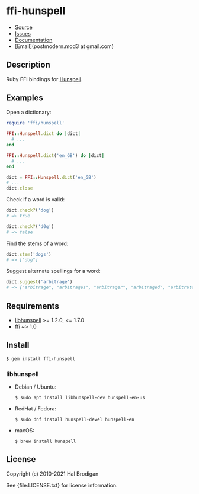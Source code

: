 # ffi-hunspell

* [Source](https://github.com/postmodern/ffi-hunspell)
* [Issues](https://github.com/postmodern/ffi-hunspell/issues)
* [Documentation](http://rubydoc.info/gems/ffi-hunspell/frames)
* [Email](postmodern.mod3 at gmail.com)

## Description

Ruby FFI bindings for [Hunspell][libhunspell].

## Examples

Open a dictionary:

```rb
require 'ffi/hunspell'
    
FFI::Hunspell.dict do |dict|
  # ...
end

FFI::Hunspell.dict('en_GB') do |dict|
  # ...
end

dict = FFI::Hunspell.dict('en_GB')
# ...
dict.close
```

Check if a word is valid:

```rb
dict.check?('dog')
# => true

dict.check?('d0g')
# => false
```

Find the stems of a word:

```rb
dict.stem('dogs')
# => ["dog"]
```

Suggest alternate spellings for a word:

```rb
dict.suggest('arbitrage')
# => ["arbitrage", "arbitrages", "arbitrager", "arbitraged", "arbitrate"]
```

## Requirements

* [libhunspell] >= 1.2.0, <= 1.7.0
* [ffi] ~> 1.0

## Install

```sh
$ gem install ffi-hunspell
```

### libhunspell

* Debian / Ubuntu:

      $ sudo apt install libhunspell-dev hunspell-en-us

* RedHat / Fedora:

      $ sudo dnf install hunspell-devel hunspell-en

* macOS:

      $ brew install hunspell

## License

Copyright (c) 2010-2021 Hal Brodigan

See {file:LICENSE.txt} for license information.

[libhunspell]: http://hunspell.github.io/
[ffi]: https://github.com/ffi/ffi
